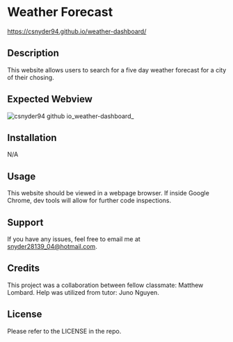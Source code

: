 # Weather Forecast

https://csnyder94.github.io/weather-dashboard/

## Description

This website allows users to search for a five day weather forecast for a city of their chosing. 

## Expected Webview

![csnyder94 github io_weather-dashboard_](https://user-images.githubusercontent.com/124528804/226483193-c427dcf3-e9de-4c69-ba15-d30fb76422c6.png)

## Installation

N/A

## Usage

This website should be viewed in a webpage browser.  If inside Google Chrome, dev tools will allow for further code inspections.  

## Support

If you have any issues, feel free to email me at snyder28139_04@hotmail.com.

## Credits

This project was a collaboration between fellow classmate: Matthew Lombard.  Help was utilized from tutor: Juno Nguyen.

## License

Please refer to the LICENSE in the repo.
